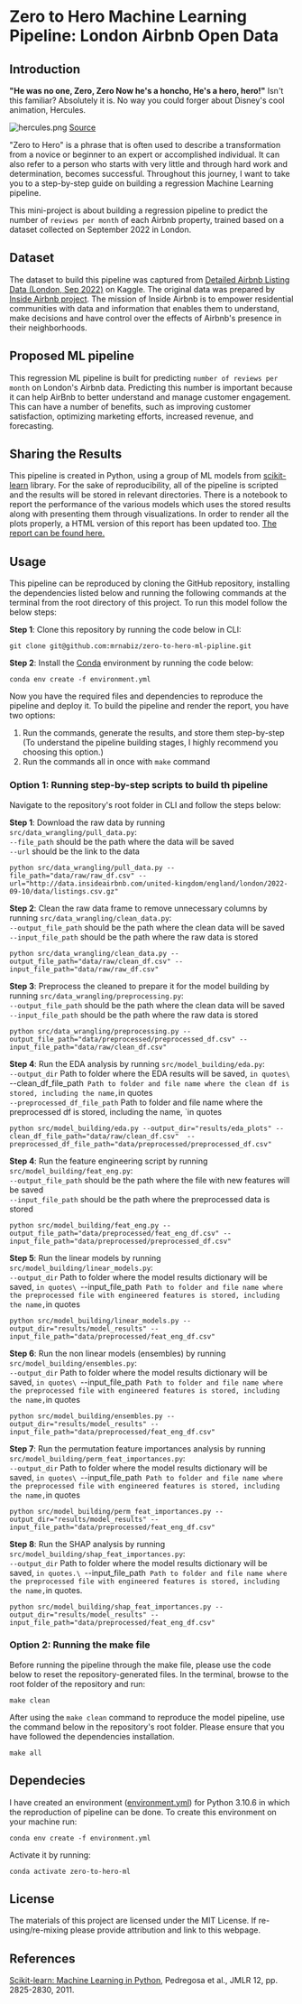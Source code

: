 # Zero to Hero Machine Learning Pipeline: London Airbnb Open Data 
## Introduction
**"He was no one, Zero, Zero
Now he's a honcho, He's a hero, hero!"**
Isn't this familiar? Absolutely it is. No way you could forger about Disney's cool animation, Hercules.

![hercules.png](https://static.wikia.nocookie.net/disney/images/f/fa/Zero_to_Hero.png)
[Source](https://disney.fandom.com/wiki/Zero_to_Hero)

"Zero to Hero" is a phrase that is often used to describe a transformation from a novice or beginner to an expert or accomplished individual. It can also refer to a person who starts with very little and through hard work and determination, becomes successful. Throughout this journey, I want to take you to a step-by-step guide on building a regression Machine Learning pipeline.

This mini-project is about building a regression pipeline to predict the number of `reviews per month` of each Airbnb property, trained based on a dataset collected on September 2022 in London.

## Dataset
The dataset to build this pipeline was captured from [Detailed Airbnb Listing Data (London, Sep 2022)](https://www.kaggle.com/datasets/mrnabiz/detailed-airbnb-listing-data-london-sep-2022) on Kaggle. The original data was prepared by [Inside Airbnb project](http://insideairbnb.com/). The mission of Inside Airbnb is to empower residential communities with data and information that enables them to understand, make decisions and have control over the effects of Airbnb's presence in their neighborhoods.

## Proposed ML pipeline
This regression ML pipeline is built for predicting `number of reviews per month` on London's Airbnb data. Predicting this number is important because it can help AirBnb to better understand and manage customer engagement. This can have a number of benefits, such as improving customer satisfaction, optimizing marketing efforts, increased revenue, and forecasting.

## Sharing the Results
This pipeline is created in Python, using a group of ML models from [scikit-learn](https://scikit-learn.org/stable/index.html) library. For the sake of reproducibility, all of the pipeline is scripted and the results will be stored in relevant directories. There is a notebook to report the performance of the various models which uses the stored results along with presenting them through visualizations. In order to render all the plots properly, a HTML version of this report has been updated too. [The report can be found here.](https://ubc-mds.github.io/eurovision_contest_rank_analysis/doc/report.html)

## Usage
This pipeline can be reproduced by cloning the GitHub repository, installing the dependencies listed below and running the following commands at the terminal from the root directory of this project. To run this model follow the below steps:

**Step 1**: Clone this repository by running the code below in CLI:

    git clone git@github.com:mrnabiz/zero-to-hero-ml-pipline.git

**Step 2**: Install the [Conda](https://docs.conda.io/en/latest/) environment by running the code below:

    conda env create -f environment.yml

Now you have the required files and dependencies to reproduce the pipeline and deploy it. To build the pipeline and render the report, you have two options:
1. Run the commands, generate the results, and store them step-by-step (To understand the pipeline building stages, I highly recommend you choosing this option.)
2. Run the commands all in once with `make` command

### Option 1: Running step-by-step scripts to build th pipeline
Navigate to the repository's root folder in CLI and follow the steps below:

**Step 1**: Download the raw data by running `src/data_wrangling/pull_data.py`:\
`--file_path` should be the path where the data will be saved\
`--url` should be the link to the data

    python src/data_wrangling/pull_data.py --file_path="data/raw/raw_df.csv" --url="http://data.insideairbnb.com/united-kingdom/england/london/2022-09-10/data/listings.csv.gz"

**Step 2**: Clean the raw data frame to remove unnecessary columns by running `src/data_wrangling/clean_data.py`:\
    `--output_file_path` should be the path where the clean data will be saved\
    `--input_file_path` should be the path where the raw data is stored

    python src/data_wrangling/clean_data.py --output_file_path="data/raw/clean_df.csv" --input_file_path="data/raw/raw_df.csv"

**Step 3**: Preprocess the cleaned to prepare it for the model building by running `src/data_wrangling/preprocessing.py`:\
    `--output_file_path` should be the path where the clean data will be saved\
    `--input_file_path` should be the path where the raw data is stored

    python src/data_wrangling/preprocessing.py --output_file_path="data/preprocessed/preprocessed_df.csv" --input_file_path="data/raw/clean_df.csv"

**Step 4**: Run the EDA analysis by running `src/model_building/eda.py`:\
    `--output_dir`  Path to folder where the EDA results will be saved, `in quotes\
    `--clean_df_file_path`  Path to folder and file name where the clean df is stored, including the name, `in quotes\
    `--preprocessed_df_file_path`  Path to folder and file name where the preprocessed df is stored, including the name, `in quotes

    python src/model_building/eda.py --output_dir="results/eda_plots" --clean_df_file_path="data/raw/clean_df.csv"  --preprocessed_df_file_path="data/preprocessed/preprocessed_df.csv"

**Step 4**: Run the feature engineering script by running `src/model_building/feat_eng.py`:\
    `--output_file_path` should be the path where the file with new features will be saved\
    `--input_file_path`  should be the path where the preprocessed data is stored

    python src/model_building/feat_eng.py --output_file_path="data/preprocessed/feat_eng_df.csv" --input_file_path="data/preprocessed/preprocessed_df.csv"

**Step 5**: Run the linear models by running `src/model_building/linear_models.py`:\
    `--output_dir`  Path to folder where the model results dictionary will be saved, `in quotes\
    `--input_file_path`  Path to folder and file name where the preprocessed file with engineered features is stored, including the name, `in quotes

    python src/model_building/linear_models.py --output_dir="results/model_results" --input_file_path="data/preprocessed/feat_eng_df.csv"

**Step 6**: Run the non linear models (ensembles) by running `src/model_building/ensembles.py`:\
    `--output_dir`  Path to folder where the model results dictionary will be saved, `in quotes\
    `--input_file_path`  Path to folder and file name where the preprocessed file with engineered features is stored, including the name, `in quotes

    python src/model_building/ensembles.py --output_dir="results/model_results" --input_file_path="data/preprocessed/feat_eng_df.csv"

**Step 7**: Run the permutation feature importances analysis by running `src/model_building/perm_feat_importances.py`:\
    `--output_dir`  Path to folder where the model results dictionary will be saved, `in quotes\
    `--input_file_path`  Path to folder and file name where the preprocessed file with engineered features is stored, including the name, `in quotes

    python src/model_building/perm_feat_importances.py --output_dir="results/model_results" --input_file_path="data/preprocessed/feat_eng_df.csv"

**Step 8**: Run the SHAP analysis by running `src/model_building/shap_feat_importances.py`:\
    `--output_dir`  Path to folder where the model results dictionary will be saved, `in quotes.\
    `--input_file_path`  Path to folder and file name where the preprocessed file with engineered features is stored, including the name, `in quotes.

    python src/model_building/shap_feat_importances.py --output_dir="results/model_results" --input_file_path="data/preprocessed/feat_eng_df.csv"

### Option 2: Running the make file
Before running the pipeline through the make file, please use the code below to reset the repository-generated files. In the terminal, browse to the root folder of the repository and run:

    make clean

After using the `make clean` command to reproduce the model pipeline, use the command below in the repository's root folder. Please ensure that you have followed the dependencies installation.

    make all

## Dependecies
I have created an environment ([environment.yml](https://github.com/mrnabiz/zero-to-hero-ml-pipline/blob/main/environment.yml)) for Python 3.10.6 in which the reproduction of pipeline can be done. To create this environment on your machine run:

    conda env create -f environment.yml

Activate it by running:

    conda activate zero-to-hero-ml

## License
The materials of this project are licensed under the MIT License. If re-using/re-mixing please provide attribution and link to this webpage.

## References
[Scikit-learn: Machine Learning in Python](https://jmlr.csail.mit.edu/papers/v12/pedregosa11a.html), Pedregosa et al., JMLR 12, pp. 2825-2830, 2011.